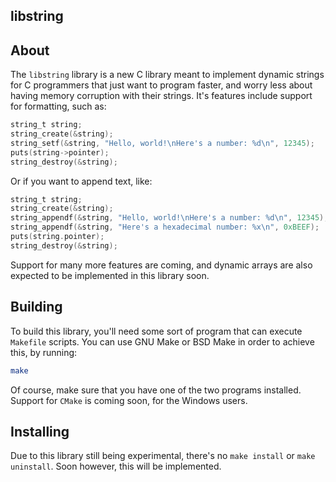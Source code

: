 ## libstring
## About
The `libstring` library is a new C library meant to implement dynamic strings for C programmers that just want to program faster, and worry less about having memory corruption with their strings.
It's features include support for formatting, such as:
```c
string_t string;
string_create(&string);
string_setf(&string, "Hello, world!\nHere's a number: %d\n", 12345);
puts(string->pointer);
string_destroy(&string);
```
Or if you want to append text, like:
```c
string_t string;
string_create(&string);
string_appendf(&string, "Hello, world!\nHere's a number: %d\n", 12345);
string_appendf(&string, "Here's a hexadecimal number: %x\n", 0xBEEF);
puts(string.pointer);
string_destroy(&string);
```
Support for many more features are coming, and dynamic arrays are also expected to be implemented in this library soon.
## Building
To build this library, you'll need some sort of program that can execute `Makefile` scripts. You can use GNU Make or BSD Make in order to achieve this, by running:
```sh
make
```
Of course, make sure that you have one of the two programs installed. Support for `CMake` is coming soon, for the Windows users.
## Installing
Due to this library still being experimental, there's no `make install` or `make uninstall`. Soon however, this will be implemented.